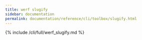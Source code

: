 ```yaml
---
title: werf slugify
sidebar: documentation
permalink: documentation/reference/cli/toolbox/slugify.html
---
```


{% include /cli/full/werf_slugify.md %}
